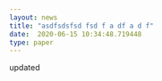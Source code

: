 ```yaml
---
layout: news
title: "asdfsdsfsd fsd f a df a d f"
date:  2020-06-15 10:34:48.719448
type: paper
---
```


updated
